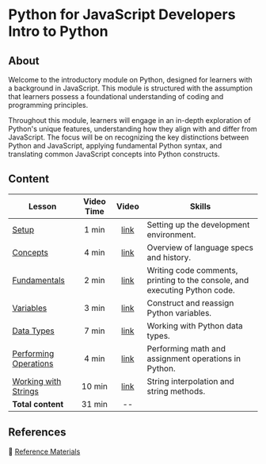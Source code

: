 <h1>
  <span class="prefix">Python for JavaScript Developers</span>
  <span class="headline">Intro to Python</span>
</h1>

## About

Welcome to the introductory module on Python, designed for learners with a background in JavaScript. This module is structured with the assumption that learners possess a foundational understanding of coding and programming principles.

Throughout this module, learners will engage in an in-depth exploration of Python's unique features, understanding how they align with and differ from JavaScript. The focus will be on recognizing the key distinctions between Python and JavaScript, applying fundamental Python syntax, and translating common JavaScript concepts into Python constructs.

## Content

| Lesson | Video Time | Video | Skills |
| ------ | :--------: | :---: | ------ |
| [Setup](../setup/README.md)                                 |  1 min | [link](https://generalassembly.wistia.com/medias/6yw63ps2wd) | Setting up the development environment.                                    |
| [Concepts](../concepts/README.md)                           |  4 min | [link](https://generalassembly.wistia.com/medias/wlphuavzso) | Overview of language specs and history.                                    |
| [Fundamentals](../fundamentals/README.md)                   |  2 min | [link](https://generalassembly.wistia.com/medias/xrep207pdi) | Writing code comments, printing to the console, and executing Python code. |
| [Variables](../variables/README.md)                         |  3 min | [link](https://generalassembly.wistia.com/medias/clln8fpbir) | Construct and reassign Python variables.                                   |
| [Data Types](../data-types/README.md)                       |  7 min | [link](https://generalassembly.wistia.com/medias/r8tzjqpw9j) | Working with Python data types.                                            |
| [Performing Operations](../performing-operations/README.md) |  4 min | [link](https://generalassembly.wistia.com/medias/ycy320y26n) | Performing math and assignment operations in Python.                       |
| [Working with Strings](../working-with-strings/README.md)   | 10 min | [link](https://generalassembly.wistia.com/medias/e27xthlxmi) | String interpolation and string methods.                                   |
| **Total content**                                           | 31 min | --                                                           |                                                                            |

## References

📖 [Reference Materials](../references/README.md)
